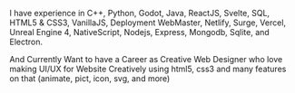 
I have experience in C++, Python, Godot, Java, ReactJS, Svelte, SQL, HTML5 & CSS3, VanillaJS, Deployment WebMaster, Netlify, Surge, Vercel, Unreal Engine 4, NativeScript, Nodejs, Express, Mongodb, Sqlite, and Electron.

And Currently Want to have a Career as Creative Web Designer who love making UI/UX for Website Creatively using html5, css3 and many features on that (animate, pict, icon, svg, and more)
